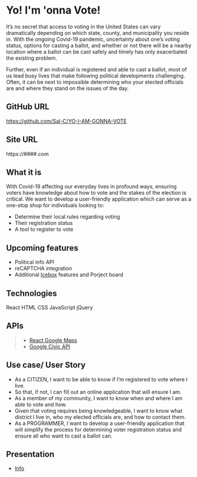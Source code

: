 # Yo! I'm 'onna Vote!
It’s no secret that access to voting in the United States can vary dramatically depending on which state, county, and municipality you reside in. With the ongoing Covid-19 pandemic, uncertainty about one’s voting status, options for casting a ballot, and whether or not there will be a nearby location where a ballot can be cast safely and timely has only exacerbated the existing problem.

Further, even if an individual is registered and able to cast a ballot, most of us lead busy lives that make following political developments challenging. Often, it can be next to impossible determining who your elected officials are and where they stand on the issues of the day.


## GitHub URL
https://github.com/Sal-C/YO-I-AM-GONNA-VOTE

## Site URL

https://####.com

## What it is
With Covid-19 affecting our everyday lives in profound ways, ensuring voters have knowledge about how to vote and the stakes of the election is critical.
We want to develop a user-friendly application which can serve as a one-stop shop for individuals looking to: 
- Determine their local rules regarding voting
- Their registration status
- A tool to register to vote

## Upcoming features
- Political info API
- reCAPTCHA integration 
- Additional [Icebox](https://github.com/Sal-C/YO-I-AM-GONNA-VOTE/projects/1) features and Porject board

## Technologies
React
HTML
CSS 
JavaScript
jQuery


## APIs
> - [React Google Maps](https://www.npmjs.com/package/@react-google-maps/api)
> - [Google Civic API](https://developers.google.com/civic-information)

## Use case/ User Story
- As a CITIZEN, I want to be able to know if I’m registered to vote where I live.
- So that, if not, I can fill out an online application that will ensure I am.
- As a member of my community, I want to know when and where I am able to vote and how.
- Given that voting requires being  knowledgeable, I want to know what district I live in, who my  elected officials are, and how to contact them.
- As a PROGRAMMER, I want to develop a user-friendly application that will simplify the process for determining voter registration status and ensure all who want to cast a ballot can.
## Presentation
- [Info](https://docs.google.com/presentation/d/14YvUmHv4BpC4BCp7DklvxYH8slHtIBEJF3tJmUifMvM/edit#slide=id.g246ee7dff8_1_12)